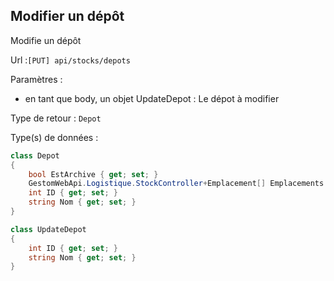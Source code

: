 ## <span id='modifierdepot'>Modifier un dépôt</span>

Modifie un dépôt

Url :`[PUT] api/stocks/depots`

Paramètres : 

- en tant que body, un objet UpdateDepot : Le dépot à modifier

Type de retour : `Depot`

Type(s) de données :

```csharp
class Depot
{
	bool EstArchive { get; set; }
	GestomWebApi.Logistique.StockController+Emplacement[] Emplacements { get; set; }
	int ID { get; set; }
	string Nom { get; set; }
}

class UpdateDepot
{
	int ID { get; set; }
	string Nom { get; set; }
}

```
